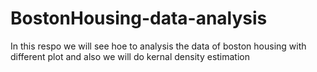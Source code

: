 # BostonHousing-data-analysis
In this respo we will see hoe to analysis the data of boston housing with different plot and also we will do kernal density estimation 
